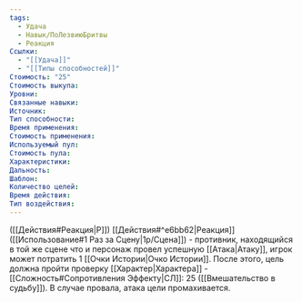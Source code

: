 ```yaml
---
tags:
  - Удача
  - Навык/ПоЛезвиюБритвы
  - Реакция
Ссылки:
  - "[[Удача]]"
  - "[[Типы способностей]]"
Стоимость: "25"
Стоимость выкупа:
Уровни:
Связанные навыки:
Источник:
Тип способности:
Время применения:
Стоимость применения:
Используемый пул:
Стоимость пула:
Характеристики:
Дальность:
Шаблон:
Количество целей:
Время действия:
Тип воздействия:
---
```

([[Действия#Реакция|Р]]) [[Действия#^e6bb62|Реакция]] ([[Использование#1 Раз за Сцену|1р/Сцена]]) - противник, находящийся в той же сцене что и персонаж провел успешную [[Атака|Атаку]], игрок может потратить 1 [[Очки Истории|Очко Истории]]. После этого, цель должна пройти проверку [[Характер|Характера]] - [[Сложность#Cопротивления Эффекту|СЛ]]: 25 ([[Вмешательство в  судьбу]]). В случае провала, атака цели промахивается. 